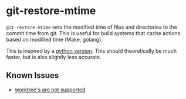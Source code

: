 # git-restore-mtime

`git-restore-mtime` sets the modified time of files and directories to the commit time from git. This is useful for build systems that cache actions based on modified time (Make, golang).

This is inspired by a [python version](https://github.com/MestreLion/git-tools/blob/main/git-restore-mtime). This should theoretically be much faster, but is also slightly less accurate.

## Known Issues

- [worktree's are not supported](https://github.com/go-git/go-git/issues/483)
